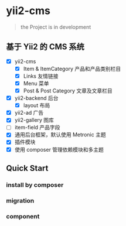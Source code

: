 # yii2-cms

> the Project is in development 
## 基于 Yii2 的 CMS 系统

- [x] yii2-cms
  - [x] Item & ItemCategory  产品和产品类别栏目
  - [x] Links  友情链接
  - [x] Menu   菜单 
  - [x] Post & Post Category 文章及文章栏目
- [x] yii2-backend  后台
  - [x] layout  布局
- [x] yii2-ad    广告
- [x] yii2-gallery  图库
- [ ] item-field  产品字段
- [x] 通用后台框架，默认使用 Metronic 主题
- [x] 插件模块
- [x] 使用 composer 管理依赖模块和多主题

## Quick Start

### install by composer

### migration

### component
